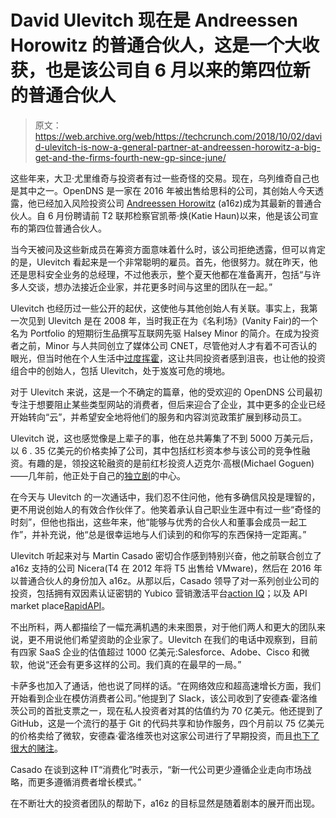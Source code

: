 # David Ulevitch 现在是 Andreessen Horowitz 的普通合伙人，这是一个大收获，也是该公司自 6 月以来的第四位新的普通合伙人 

> 原文：<https://web.archive.org/web/https://techcrunch.com/2018/10/02/david-ulevitch-is-now-a-general-partner-at-andreessen-horowitz-a-big-get-and-the-firms-fourth-new-gp-since-june/>

这些年来，大卫·尤里维奇与投资者有过一些奇怪的交易。现在，乌列维奇自己也是其中之一。OpenDNS 是一家在 2016 年被出售给思科的公司，其创始人今天透露，他已经加入风险投资公司 [Andreessen Horowitz](https://web.archive.org/web/20221206143638/https://a16z.com/) (a16z)成为其最新的普通合伙人。自 6 月份聘请前 T2 联邦检察官凯蒂·焕(Katie Haun)以来，他是该公司宣布的第四位普通合伙人。

当今天被问及这些新成员在筹资方面意味着什么时，该公司拒绝透露，但可以肯定的是，Ulevitch 看起来是一个非常聪明的雇员。首先，他很努力。就在昨天，他还是思科安全业务的总经理，不过他表示，整个夏天他都在准备离开，包括“与许多人交谈，想办法接近企业家，并花更多时间与这里的团队在一起。”

Ulevitch 也经历过一些公开的起伏，这使他与其他创始人有关联。事实上，我第一次见到 Ulevitch 是在 2008 年，当时我正在为《名利场》(Vanity Fair)的一个名为 Portfolio 的短期衍生品撰写互联网先驱 Halsey Minor 的简介。在成为投资者之前，Minor 与人共同创立了媒体公司 CNET，尽管他对人才有着不可否认的眼光，但当时他在个人生活中[过度挥霍](https://web.archive.org/web/20221206143638/https://www.dailymail.co.uk/news/article-2397375/Bankrupt-CNET-founder-Halsey-Minor-sells-mansions-squandering-fortune.html)，这让共同投资者感到沮丧，也让他的投资组合中的创始人，包括 Ulevitch，处于岌岌可危的境地。

对于 Ulevitch 来说，这是一个不确定的篇章，他的受欢迎的 OpenDNS 公司最初专注于想要阻止某些类型网站的消费者，但后来迎合了企业，其中更多的企业已经开始转向“云”，并希望安全地将他们的服务和内容浏览政策扩展到移动员工。

Ulevitch 说，这也感觉像是上辈子的事，他在总共筹集了不到 5000 万美元后，以 6 . 35 亿美元的价格卖掉了公司，其中包括红杉资本参与该公司的竞争性融资。有趣的是，领投这轮融资的是前红杉投资人迈克尔·高根(Michael Goguen)——几年前，他正处于自己的[独立剧](https://web.archive.org/web/20221206143638/https://techcrunch.com/2016/03/11/longtime-vc-michael-goguen-was-just-hit-with-an-explosive-lawsuit/)的中心。

在今天与 Ulevitch 的一次通话中，我们忍不住问他，他有多确信风投是理智的，更不用说创始人的有效合作伙伴了。他笑着承认自己职业生涯中有过一些“奇怪的时刻”，但他也指出，这些年来，他“能够与优秀的合伙人和董事会成员一起工作”，并补充说，他“总是很幸运地与人们读到的和你写的东西保持一定距离。”

Ulevitch 听起来对与 Martin Casado 密切合作感到特别兴奋，他之前联合创立了 a16z 支持的公司 Nicera(T4 在 2012 年将 T5 出售给 VMware)，然后在 2016 年以普通合伙人的身份加入 a16z。从那以后，Casado 领导了对一系列创业公司的投资，包括拥有双因素认证密钥的 Yubico 营销激活平台[action IQ](https://web.archive.org/web/20221206143638/https://www.actioniq.com/)；以及 API market place[RapidAPI](https://web.archive.org/web/20221206143638/https://rapidapi.com/)。

不出所料，两人都描绘了一幅充满机遇的未来图景，对于他们两人和更大的团队来说，更不用说他们希望资助的企业家了。Ulevitch 在我们的电话中观察到，目前有四家 SaaS 企业的估值超过 1000 亿美元:Salesforce、Adobe、Cisco 和微软，他说“还会有更多这样的公司。我们真的在最早的一局。”

卡萨多也加入了通话，他也说了同样的话。“在网络效应和超高速增长方面，我们开始看到企业在模仿消费者公司。”他提到了 Slack，该公司收到了安德森·霍洛维茨公司的首批支票之一，现在私人投资者对其的估值约为 70 亿美元。他还提到了 GitHub，这是一个流行的基于 Git 的代码共享和协作服务，四个月前以 75 亿美元的价格卖给了微软，安德森·霍洛维茨也对这家公司进行了早期投资，而且[也下了很大的赌注](https://web.archive.org/web/20221206143638/https://www.cnet.com/news/github-raises-100-million-from-andreessen-horowitz/)。

Casado 在谈到这种 IT“消费化”时表示，“新一代公司更少遵循企业走向市场战略，而更多遵循消费者增长模式。”

在不断壮大的投资者团队的帮助下，a16z 的目标显然是随着剧本的展开而出现。
